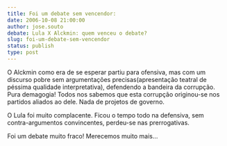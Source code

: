 ```yaml
---
title: Foi um debate sem vencendor:
date: 2006-10-08 21:00:00
author: jose.souto
debate: Lula X Alckmin: quem venceu o debate?
slug: foi-um-debate-sem-vencendor
status: publish 
type: post
---
```


O Alckmin como era de se esperar partiu para ofensiva, mas com um discurso pobre sem argumentações precisas(apresentação teatral de péssima qualidade interpretativa), defendendo a bandeira da corrupção. Pura demagogia! Todos nos sabemos que esta corrupção originou-se nos partidos aliados ao dele. Nada de projetos de governo.


O Lula foi muito complacente. Ficou o tempo todo na defensiva, sem contra-argumentos convincentes, perdeu-se nas prerrogativas.


Foi um debate muito fraco! Merecemos muito mais... 


